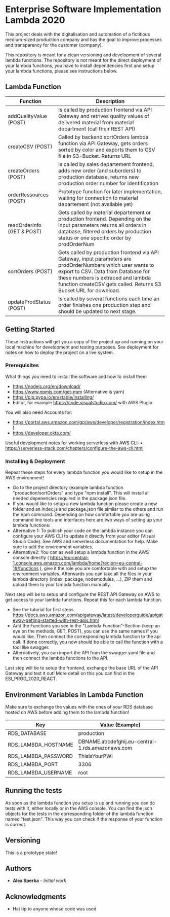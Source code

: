 # Enterprise Software Implementation Lambda 2020

This project deals with the digitalisation and automation of a fictitious medium-sized production company and has the goal to improve processes and transparency for the customer (company).

This repository is meant for a clean versioning and development of several lambda functions. The repository is not meant for the direct deployment of your lambda functions, you have to install dependencies first and setup your lambda functions, please see instructions below.

## Lambda Function
| Function | Description  |
| ------- | --- |
| addQualityValue (POST) | Is called by production frontend via API Gateway and retrives quality values of delivered material from material department (call their REST API) |
| createCSV (POST) | Called by backend sortOrders lambda function via API Gateway, gets orders sorted by color and exports them to CSV file in S3-Bucket. Returns URL |
| createOrders (POST) | Is called by sales departement frontend, adds new order (and suborders) to production database, returns new production order number for identification |
| orderRessources (POST) | Prototype function for later implementation, waiting for connection to material departement (not available yet) |
| readOrderInfo (GET & POST)| Gets called by material departement or production frontend. Depending on the input parameters returns all orders in database, filtered orders by production status or one specific order by prodOrderNum |
| sortOrders (POST) | Gets called by production frontend via API Gateway, input parameters are prodOrderNumbers which user wants to export to CSV. Data from Database for these numbers is extraced and lambda function createCSV gets called. Returns S3 Bucket URL for download. |
| updateProdStatus (POST) | Is called by several functions each time an order finishes one production step and should be updated to next stage. |

## Getting Started

These instructions will get you a copy of the project up and running on your local machine for development and testing purposes. See deployment for notes on how to deploy the project on a live system.

### Prerequisites

What things you need to install the software and how to install them

- https://nodejs.org/en/download/
- https://www.npmjs.com/get-npm (Alternative is yarn)
- https://pip.pypa.io/en/stable/installing/
- Editor, for example https://code.visualstudio.com/ with AWS Plugin

You will also need Accounts for:
- https://portal.aws.amazon.com/gp/aws/developer/registration/index.html
- https://developer.okta.com/

Useful development notes for working serverless with AWS CLI: 
•	https://serverless-stack.com/chapters/configure-the-aws-cli.html

### Installing & Deployment
Repeat these steps for every lambda function you would like to setup in the AWS environment!
- Go to the project directory (example lambda function "production/sortOrders" and type "npm install". This will install all needed depenencies required in the package.json file. 
- If you would like to setup a new lambda function please create a new folder and an index.js and package.json file similar to the others and run the npm command. 
Depending on how comfortable you are using command line tools and interfaces here are two ways of setting up your lambda functions:
- Alternative 1: To publish your code on the lambda instance you can configure your AWS CLI to update it directly from your editor (Visual Studio Code). See AWS and serverless documentation for help. Make sure to add the environment variables.
- Alternative2: You can as well setup a lambda function in the AWS console directly ( https://eu-central-1.console.aws.amazon.com/lambda/home?region=eu-central-1#/functions ), give it the role you are comfortable with and setup the environment variables. Afterwards you can take all the files in your lambda directory (index, package, nodemodules, ...), ZIP them and upload them to your lambda function manually.

Next step will be to setup and configure the REST API Gateway on AWS to get access to your lambda functions. Repeat this for each lambda function.
- See the tutorial for first steps https://docs.aws.amazon.com/apigateway/latest/developerguide/apigateway-getting-started-with-rest-apis.html
- Add the Functions you see in the "Lambda Function"-Section (keep an eye on the methods, GET, POST), you can use the same names if you would like. Then connect the corresponding lambda function to the api call. If done correctly, you now should be able to call the function with a tool like swagger.
- Alternatively, you can import the API from the swagger.yaml file and then connect the lambda functions to the API.

Last step will be to setup the frontend, exchange the base URL of the API Gateway and test it out! More detail on this you can find in the ESI_PROD_2020_REACT.

## Environment Variables in Lambda Function
Make sure to exchange the values with the ones of your RDS database hosted on AWS before adding them to the lambda function!                
  
| Key | Value (Example)  |
| ------- | --- |
| RDS_DATABASE | production |
| RDS_LAMBDA_HOSTNAME | DBNAME.abcdefghij.eu-central-1.rds.amazonaws.com |
| RDS_LAMBDA_PASSWORD | ThisIsYourPW! |
| RDS_LAMBDA_PORT | 3306 |
| RDS_LAMBDA_USERNAME | root |

## Running the tests

As soon as the lambda function you setup is up and running you can do tests with it, either locally or in the AWS console. You can find the json objects for the tests in the corresponding folder of the lambda function named "test.json". This way you can check if the response of your function is correct.

## Versioning

This is a prototype state!

## Authors

* **Alex Sperka** - *Initial work*


## Acknowledgments

* Hat tip to anyone whose code was used
